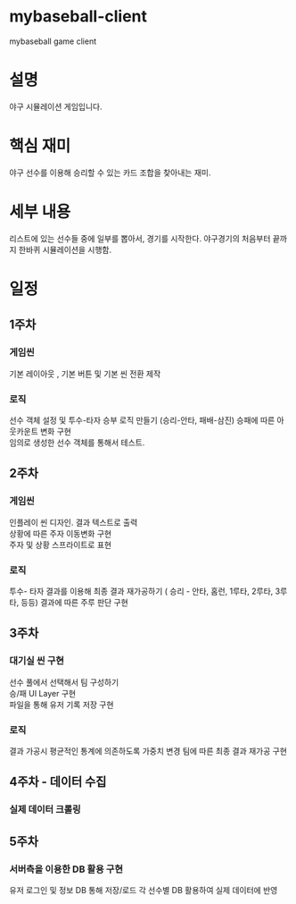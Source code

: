 # mybaseball-client
mybaseball game client

# 설명
야구 시뮬레이션 게임입니다. 

# 핵심 재미
야구 선수를 이용해 승리할 수 있는 카드 조합을 찾아내는 재미.

# 세부 내용
리스트에 있는 선수들 중에 일부를 뽑아서, 경기를 시작한다.
야구경기의 처음부터 끝까지 한바퀴 시뮬레이션을 시행함. 

# 일정
## 1주차  
### 게임씬  
기본 레이아웃 , 기본 버튼 및 기본 씬 전환 제작  
  
### 로직  
선수 객체 설정 및 투수-타자 승부 로직 만들기  (승리-안타, 패배-삼진)
승패에 따른 아웃카운트 변화 구현  
임의로 생성한 선수 객체를 통해서 테스트.  

  
## 2주차
### 게임씬
인플레이 씬 디자인. 결과 텍스트로 출력  
상황에 따른 주자 이동변화 구현  
주자 및 상황 스프라이트로 표현  
  
### 로직
투수- 타자 결과를 이용해 최종 결과 재가공하기  ( 승리 - 안타, 홈런, 1루타, 2루타, 3루타, 등등)
결과에 따른 주루 판단 구현  
   
## 3주차  
### 대기실 씬 구현
선수 풀에서 선택해서 팀 구성하기  
승/패 UI Layer 구현  
파일을 통해 유저 기록 저장 구현  
  
### 로직  
결과 가공시 평균적인 통계에 의존하도록 가중치 변경
팀에 따른 최종 결과 재가공 구현  
  
## 4주차 - 데이터 수집  
### 실제 데이터 크롤링  
  
## 5주차
### 서버측을 이용한 DB 활용 구현  
유저 로그인 및 정보 DB 통해 저장/로드
각 선수별 DB 활용하여 실제 데이터에 반영
  
  
